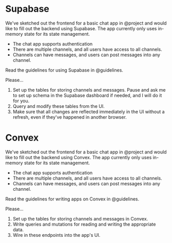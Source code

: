 # Supabase

We've sketched out the frontend for a basic chat app in @project and would like to fill out the backend using Supabase.
The app currently only uses in-memory state for its state management.

- The chat app supports authentication
- There are multiple channels, and all users have access to all channels.
- Channels can have messages, and users can post messages into any channel.

Read the guidelines for using Supabase in @guidelines.

Please...

1. Set up the tables for storing channels and messages. Pause and ask me to set up schema in the Supabase dashboard if needed, and I will do it for you.
2. Query and modify these tables from the UI.
3. Make sure that all changes are reflected immediately in the UI without a refresh, even if they've happened in another browser.

# Convex

We've sketched out the frontend for a basic chat app in @project and would like to fill out the backend using Convex.
The app currently only uses in-memory state for its state management.

- The chat app supports authentication
- There are multiple channels, and all users have access to all channels.
- Channels can have messages, and users can post messages into any channel.

Read the guidelines for writing apps on Convex in @guidelines.

Please...

1. Set up the tables for storing channels and messages in Convex.
2. Write queries and mutations for reading and writing the appropriate data.
3. Wire in these endpoints into the app's UI.
